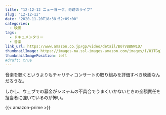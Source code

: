 ```yaml
---
title: "12-12-12 ニューヨーク、奇跡のライブ"
slug: "12-12-12"
date: "2020-11-20T18:38:52+09:00"
categories:
  - 映画
tags:
  - ドキュメンタリー
  - 音楽
link_url: https://www.amazon.co.jp/gp/video/detail/B07VBBNW1D/
thumbnailImage: https://images-na.ssl-images-amazon.com/images/I/81TGgJOLjkL._SX300_.jpg
thumbnailImagePosition: left
#draft: true
---
```

音楽を聴くというよりもチャリティコンサートの取り組みを評価すべき映画なんだろうな。
<!--more-->
しかし、ウェブでの募金がシステムの不具合でうまくいかないときの全額責任を担当者に強いているのが怖い。

{{< amazon-prime >}}
